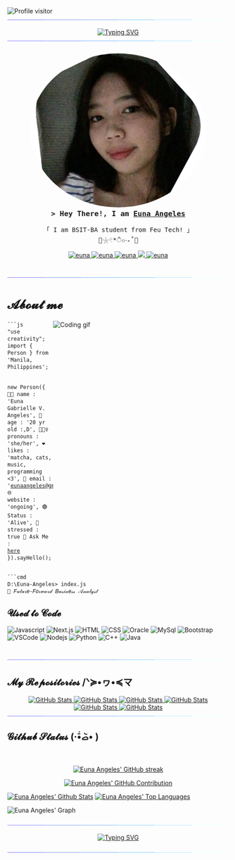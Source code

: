 <a href="https://komarev.com/ghpvc/?username=eyuewna">
  <img align="left" src="https://komarev.com/ghpvc/?username=eyuewna&label=Visitors&color=blueviolet&style=flat" alt="Profile visitor" />
</a>

<img src="horizontal-divider-gradient.gif">

<p align="center">
<a href="https://git.io/typing-svg"><img src="https://readme-typing-svg.herokuapp.com?font=Anta&weight=600&size=40&duration=4000&pause=500&color=5EBBF7&background=B04EFF00&center=true&vCenter=true&random=false&width=700&lines=HI+there+%5E._.%5E%E0%B8%85;Welcy+to+my+Read+Me++%E0%B4%A6%E0%B5%8D%E0%B4%A6%E0%B4%BF+%CB%89%CD%88%CC%80%EA%92%B3%CB%89%CD%88%CC%81+)%E2%9C%A7;%2F%E1%90%A0.+%EF%BD%A1.%E1%90%9F%5C%E1%B5%90%E1%B5%89%E1%B5%92%CA%B7%CB%8E%CB%8A%CB%97" alt="Typing SVG" /></a>
<img src="horizontal-divider-gradient.gif">
	
</p>
<!-- Intro  -->
<h3 align="center">
<img src="eunapic.png" alt="Profile Picture" style="border-radius: 50%; width: 400px; height: 350px; object-fit: cover;">
  <br>
  <samp>&gt; Hey There!, I am <b><a target="_blank" href="https://thisisnotajumpscare.com/">Euna Angeles</a></b></samp>
</h3>

<p align="center"> 
  <samp>
    「 I am BSIT-BA student from Feu Tech! 」
    <br>
	      <a> 🫧𓇼𓏲*ੈ✩‧₊˚🎐 </a>
  </samp>
</p>

<p align="center">
 <a href="https://eyuewna" target="blank">
  <img src="https://img.shields.io/badge/Website-DC143C?style=for-the-badge&logo=medium&logoColor=white" alt="euna" />
 </a>
 <a href="https://www.linkedin.com/in/euna-angeles-128629298/" target="_blank">
  <img src="https://img.shields.io/badge/LinkedIn-0077B5?style=for-the-badge&logo=linkedin&logoColor=white" alt="euna"/>
 </a>
 <a href="https://www.facebook.com/eunagabriellev.angeles" target="_blank">
  <img src="https://img.shields.io/badge/Facebook-20BEFF?&style=for-the-badge&logo=facebook&logoColor=white" alt="euna"  />
  </a> 
 <a href="https://open.spotify.com/user/315cx7at3myqejzytpuguvaxquhy" target="_blank">
  <img src="https://img.shields.io/badge/Spotify-1ED760?&style=for-the-badge&logo=spotify&logoColor=white" />
 </a>
 <a href="https://www.instagram.com/yuuuena/" target="_blank">
  <img src="https://img.shields.io/badge/Instagram-fe4164?style=for-the-badge&logo=instagram&logoColor=white" alt="euna" />
 </a> 
</p>
<br />
<img src="horizontal-divider-gradient.gif">

<!-- About Section -->
 # 𝓐𝓫𝓸𝓾𝓽 𝓶𝓮
 
<p>
  <img align="right" height="350" width="400" src="https://i.pinimg.com/originals/44/a8/da/44a8dabf0e4bf6e2616cd0f6d0ce5912.gif" alt="Coding gif" />
  <pre><code>```js
"use creativity";
import { Person } from 'Manila, Philippines';

new Person({
    👩🏻 name       : 'Euna Gabrielle V. Angeles',
    🎂 age        :  '20 yr old :,D',
    💁🏻‍♀️ pronouns   : 'she/her',
    ❤️ likes      : 'matcha, cats, music, programming <3',
    📧 email      : 'eunaangeles@gmail.com',
    🌐 website    : 'ongoing',
    🟢 Status     : 'Alive',
    😬 stressed   : true
    💬 Ask Me     : [here](https://github.com/eyuewna/eyuewna/issues)
}).sayHello();
  </code></pre>

```
```cmd
D:\Euna-Angeles> index.js
🎯 𝐹𝓊𝓉𝓊𝓇𝑒-𝐹𝑜𝓇𝓌𝒶𝓇𝒹 𝐵𝓊𝓈𝒾𝓃𝑒𝓈𝓈 𝒜𝓃𝒶𝓁𝓎𝓈𝓉

```
 
</p>

## 𝓤𝓼𝓮𝓭 𝓽𝓸 𝓒𝓸𝓭𝓮

![Javascript](https://img.shields.io/badge/Javascript-F0DB4F?style=for-the-badge&labelColor=black&logo=javascript&logoColor=F0DB4F)
![Next.js](https://img.shields.io/badge/next.js-000000?style=for-the-badge&logo=nextdotjs&logoColor=white)
![HTML](https://img.shields.io/badge/HTML5-E34F26?style=for-the-badge&logo=html5&logoColor=white)
![CSS](https://img.shields.io/badge/CSS3-1572B6?style=for-the-badge&logo=css3&logoColor=white)
![Oracle](https://img.shields.io/badge/Oracle-F80000?style=for-the-badge&logo=oracle&logoColor=black)
![MySql](https://img.shields.io/badge/MySQL-005C84?style=for-the-badge&logo=mysql&logoColor=white)
![Bootstrap](https://img.shields.io/badge/Bootstrap-563D7C?style=for-the-badge&logo=bootstrap&logoColor=white)
![VSCode](https://img.shields.io/badge/Visual_Studio-0078d7?style=for-the-badge&logo=visual%20studio&logoColor=white)
![Nodejs](https://img.shields.io/badge/Nodejs-3C873A?style=for-the-badge&labelColor=black&logo=node.js&logoColor=3C873A)
![Python](https://img.shields.io/badge/Python-3776AB?style=for-the-badge&logo=python&logoColor=white)
![C++](https://img.shields.io/badge/C%2B%2B-00599C?style=for-the-badge&logo=c%2B%2B&logoColor=white)
![Java](https://img.shields.io/badge/Java-ED8B00?style=for-the-badge&logo=openjdk&logoColor=white)

<br/>

<img src="horizontal-divider-gradient.gif">

## 𝓜𝔂 𝓡𝓮𝓹𝓸𝓼𝓲𝓽𝓸𝓻𝓲𝓮𝓼 /ᐠ≽•ヮ•≼マ
<div>
  <p align="center">
	    <a href="https://github.com/eyuewna/AWD-Animation-project">
      		<img src="https://github-readme-stats.vercel.app/api/pin/?username=eyuewna&repo=AWD-Animation-project&theme=transparent" alt="GitHub Stats" />
    	</a>
	    <a href="https://github.com/eyuewna/Jumping_Letters">
      		<img src="https://github-readme-stats.vercel.app/api/pin/?username=eyuewna&repo=Jumping_Letters&theme=transparent" alt="GitHub Stats" />
    	</a>
    	<a href="https://github.com/eyuewna/Bell_Notification">
      		<img src="https://github-readme-stats.vercel.app/api/pin/?username=eyuewna&repo=Bell_Notification&theme=transparent" alt="GitHub Stats" />
    	</a>
    	<a href="https://github.com/eyuewna/Color_Switching">
      		<img src="https://github-readme-stats.vercel.app/api/pin/?username=eyuewna&repo=Color_Switching&theme=transparent" alt="GitHub Stats" />
    	</a>
    	<a href="https://github.com/eyuewna/Angeles-Calculator">
      		<img src="https://github-readme-stats.vercel.app/api/pin/?username=eyuewna&repo=Angeles-Calculator&theme=transparent" alt="GitHub Stats" />
    	</a>
    	<a href="https://github.com/eyuewna/CatCafe-Website">
      		<img src="https://github-readme-stats.vercel.app/api/pin/?username=eyuewna&repo=CatCafe-Website&theme=transparent" alt="GitHub Stats" />
    	</a>

<img src="horizontal-divider-gradient.gif">

## 𝓖𝓲𝓽𝓱𝓾𝓫 𝓢𝓽𝓪𝓽𝓾𝓼 (·•᷄‎ࡇ•᷅ )
<br/>

<p align="center">
  <a href="https://github.com/eyuewna">
    <img src="https://github-readme-streak-stats.herokuapp.com/?user=eyuewna&theme=radical&border=7F3FBF&background=0D1117" alt="Euna Angeles' GitHub streak"/>
  </a>
</p>

<p align="center">
  <a href="https://github.com/eyuewna">
    <img src="https://github-profile-summary-cards.vercel.app/api/cards/profile-details?username=eyuewna&theme=radical" alt="Euna Angeles' GitHub Contribution"/>
  </a>
</p>

<a> 
    <a href="https://github.com/eyuewna"><img alt="Euna Angeles' Github Stats" src="https://denvercoder1-github-readme-stats.vercel.app/api?username=eyuewna&show_icons=true&count_private=true&theme=react&border_color=7F3FBF&bg_color=0D1117&title_color=F85D7F&icon_color=F8D866" height="192px" width="49.5%"/></a>
  <a href="https://github.com/eyuewna"><img alt="Euna Angeles' Top Languages" src="https://denvercoder1-github-readme-stats.vercel.app/api/top-langs/?username=eyuewna&langs_count=8&layout=compact&theme=react&border_color=7F3FBF&bg_color=0D1117&title_color=F85D7F&icon_color=F8D866" height="192px" width="49.5%"/></a>
  <br/>
</a>


![Euna Angeles' Graph](https://github-readme-activity-graph.vercel.app/graph?username=eyuewna&custom_title=Euna%20Angeles's%20GitHub%20Activity%20Graph&bg_color=0D1117&color=7F3FBF&line=7F3FBF&point=7F3FBF&area_color=FFFFFF&title_color=FFFFFF&area=true)

<img src="horizontal-divider-gradient.gif">

<p align="center">
<a href="https://git.io/typing-svg"><img src="https://readme-typing-svg.herokuapp.com?font=Anta&weight=600&size=40&duration=4000&pause=500&color=656FEB&background=B04EFF00&center=true&vCenter=true&random=false&width=700&lines=bye+programmers+%E0%AB%AE%EA%92%B0+%CB%B6%E2%80%A2+%E0%BC%9D+%E2%80%A2%CB%B6%EA%92%B1%E1%83%90+%E2%99%A1" alt="Typing SVG" /></a>
<p align="center">
<img src="horizontal-divider-gradient.gif">
